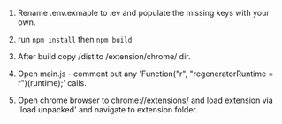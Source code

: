1) Rename .env.exmaple to .ev and populate the missing keys with your own.

2) run `npm install` then `npm build`

3) After build copy /dist to /extension/chrome/ dir.

4) Open main.js - comment out any 'Function("r", "regeneratorRuntime = r")(runtime);' calls.

5) Open chrome browser to chrome://extensions/ and load extension via 'load unpacked' and navigate to extension folder.